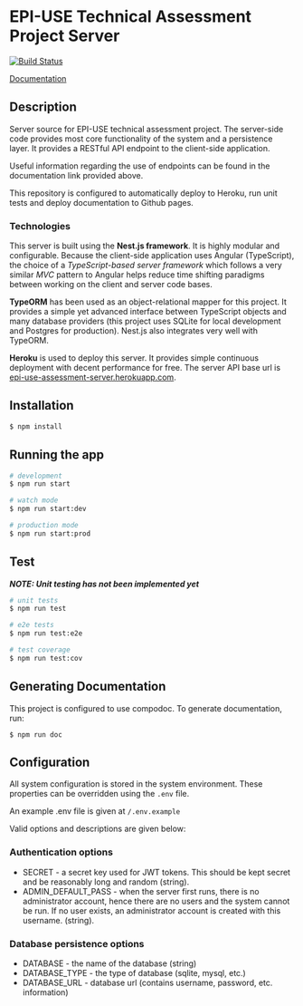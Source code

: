 # EPI-USE Technical Assessment Project Server

[![Build Status](https://travis-ci.com/EvansMatthew97/epi-use-assessment-server.svg?branch=master)](https://travis-ci.com/EvansMatthew97/epi-use-assessment-server)

<a href="https://evansmatthew97.github.io/epi-use-assessment-server/" target="_blank">Documentation</a>

## Description
Server source for EPI-USE technical assessment project. The server-side code provides most core functionality of the system and a persistence layer. It provides a RESTful API endpoint to the client-side application.

Useful information regarding the use of endpoints can be found in the documentation link provided above.

This repository is configured to automatically deploy to Heroku, run unit tests and deploy documentation to Github pages.


### Technologies
This server is built using the **Nest.js framework**. It is highly modular and configurable. Because the client-side application uses Angular (TypeScript), the choice of a *TypeScript-based server framework* which follows a very similar *MVC* pattern to Angular helps reduce time shifting paradigms between working on the  client and server code bases.

**TypeORM** has been used as an object-relational mapper for this project. It provides a simple yet advanced interface between TypeScript objects and many database providers (this project uses SQLite for local development and Postgres for production). Nest.js also integrates very well with TypeORM.

**Heroku** is used to deploy this server. It provides simple continuous deployment with decent performance for free. The server API base url is [epi-use-assessment-server.herokuapp.com](https://epi-use-assessment-server.herokuapp.com).


## Installation

```bash
$ npm install
```

## Running the app

```bash
# development
$ npm run start

# watch mode
$ npm run start:dev

# production mode
$ npm run start:prod
```

## Test

***NOTE: Unit testing has not been implemented yet***

```bash
# unit tests
$ npm run test

# e2e tests
$ npm run test:e2e

# test coverage
$ npm run test:cov
```

## Generating Documentation

This project is configured to use compodoc.
To generate documentation, run:

```
$ npm run doc
```

## Configuration

All system configuration is stored in the system environment.
These properties can be overridden using the `.env` file.

An example .env file is given at `/.env.example`

Valid options and descriptions are given below:

### Authentication options

- SECRET - a secret key used for JWT tokens. This should be kept secret and be reasonably long and random (string).
- ADMIN_DEFAULT_PASS - when the server first runs, there is no administrator account, hence there are no users and the system cannot be run. If no user exists, an administrator account is created with this username. (string).

### Database persistence options

- DATABASE - the name of the database (string)
- DATABASE_TYPE - the type of database (sqlite, mysql, etc.)
- DATABASE_URL - database url (contains username, password, etc. information)

